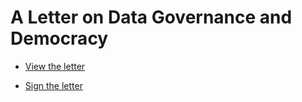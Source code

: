 # A Letter on Data Governance and Democracy

- [View the letter](https://radicalxchange.org/media/announcements/a-letter-on-data-governance-and-democracy/)

- [Sign the letter](https://github.com/RadicalxChange/datagovletter/issues/new?assignees=alexrandaccio&labels=signature&template=sign-letter.yml&title=%5BSIGN%5D+Your+Name+Here)
